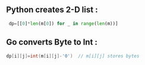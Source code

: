 ## Python creates 2-D list :
  ```python
   dp=[[0]*len(m[0]) for _ in range(len(m))]
   ```
## Go converts Byte to Int :
  ```go
  dp[i][j]=int(m[i][j]-'0')  // m[i][j] stores bytes
  ```
  
